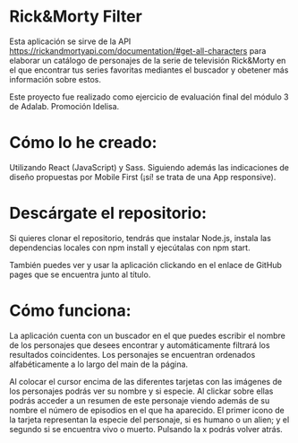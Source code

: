 # Rick&Morty Filter
Esta aplicación se sirve de la API https://rickandmortyapi.com/documentation/#get-all-characters para elaborar un catálogo de personajes de la serie de televisión Rick&Morty en el que encontrar tus series favoritas mediantes el buscador y obetener más información sobre estos.

Este proyecto fue realizado como ejercicio de evaluación final del módulo 3 de Adalab. Promoción Idelisa.

# Cómo lo he creado:
Utilizando React (JavaScript) y Sass. Siguiendo además las indicaciones de diseño propuestas por Mobile First (¡sí! se trata de una App responsive). 


# Descárgate el repositorio:
Si quieres clonar el repositorio, tendrás que instalar Node.js, instala las dependencias locales con npm install y ejecútalas con npm start.

También puedes ver y usar la aplicación clickando en el enlace de GitHub pages que se encuentra junto al título.

# Cómo funciona:
La aplicación cuenta con un buscador en el que puedes escribir el nombre de los personajes que desees encontrar y automáticamente filtrará los resultados coincidentes. Los personajes se encuentran ordenados alfabéticamente a lo largo del main de la página.

Al colocar el cursor encima de las diferentes tarjetas con las imágenes de los personajes podrás ver su nombre y si especie. Al clickar sobre ellas podrás acceder a un resumen de este personaje viendo además de su nombre el número de episodios en el que ha aparecido. El primer icono de la tarjeta representan la especie del personaje, si es humano o un alien; y el segundo si se encuentra vivo o muerto. Pulsando la x podrás volver atrás.